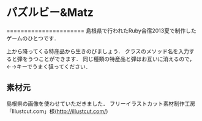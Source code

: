 # パズルビー&Matz
======================
島根県で行われたRuby合宿2013夏で制作したゲームのひとつです．

上から降ってくる特産品から生きのびましょう．
クラスのメソッド名を入力すると弾をうつことができます．
同じ種類の特産品と弾はお互いに消えるので，←→キーでうまく狙ってください．

素材元
------
島根県の画像を使わせていただきました．
フリーイラストカット素材制作工房「Illustcut.com」様(http://illustcut.com/)